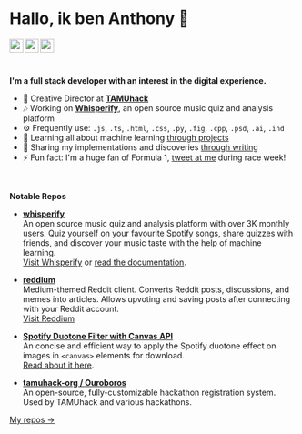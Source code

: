 # Hallo, ik ben Anthony 👋

<div>
<a href="https://anthonyteo.com" target="_blank" rel="noopener noreferrer"><img src="https://anthonyteo.com/images/link.svg" width="24px" height="24px" align="left"></a>
<a href="https://medium.com/@eightants" target="_blank" rel="noopener noreferrer"><img src="https://anthonyteo.com/images/medium.svg" width="24px" height="24px" align="left"></a>
<a href="https://twitter.com/yihonganthony" target="_blank" rel="noopener noreferrer"><img src="https://anthonyteo.com/images/twitter.svg" width="24px" height="24px" align="left"></a>
</div>
<br/><br/><br/>

**I'm a full stack developer with an interest in the digital experience.**

- 🎨 Creative Director at **[TAMUhack](https://tamuhack.com)**
- 🎶 Working on **[Whisperify](https://whisperify.net/)**, an open source music quiz and analysis platform
- ⚙️ Frequently use: `.js`, `.ts`, `.html`, `.css`, `.py`, `.fig`, `.cpp`, `.psd`, `.ai`, `.ind`
- 🌱 Learning all about machine learning [through projects](https://github.com/eightants/carlos)
- 📝 Sharing my implementations and discoveries [through writing](https://medium.com/@eightants)
- ⚡ Fun fact: I'm a huge fan of Formula 1, [tweet at me](https://twitter.com/yihonganthony) during race week!

<br/>

**Notable Repos**

- **[whisperify](https://github.com/eightants/whisperify)**<br/>
  An open source music quiz and analysis platform with over 3K monthly users. Quiz yourself on your favourite Spotify songs, share quizzes with friends, and discover your music taste with the help of machine learning. <br/>
  [Visit Whisperify](https://whisperify.net/) or [read the documentation](https://whisperify.net/documentation). 

- **[reddium](https://github.com/eightants/reddium)**<br/>
  Medium-themed Reddit client. Converts Reddit posts, discussions, and memes into articles. Allows upvoting and saving posts after connecting with your Reddit account. <br/>
  [Visit Reddium](https://reddium.vercel.app/)

- **[Spotify Duotone Filter with Canvas API](https://gist.github.com/6286d8a69cccf9304871c867a9144e19)**<br/>
  An concise and efficient way to apply the Spotify duotone effect on images in `<canvas>` elements for download. <br/>
  [Read about it here](https://codeburst.io/build-spotifys-colorizer-effect-with-javascript-35cb75fc638c). 

- **[tamuhack-org / Ouroboros](https://github.com/tamuhack-org/Ouroboros)**</br>
  An open-source, fully-customizable hackathon registration system. Used by TAMUhack and various hackathons. 

[My repos →](https://github.com/eightants?tab=repositories)


<!--
**eightants/eightants** is a ✨ _special_ ✨ repository because its `README.md` (this file) appears on your GitHub profile.

Here are some ideas to get you started:

- 🔭 I’m currently working on ...
- 🌱 I’m currently learning ...
- 👯 I’m looking to collaborate on ...
- 🤔 I’m looking for help with ...
- 💬 Ask me about ...
- 📫 How to reach me: ...
- 😄 Pronouns: ...
- ⚡ Fun fact: ...
-->
